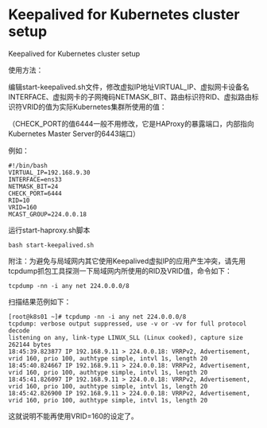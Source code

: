 # Keepalived for Kubernetes cluster setup
Keepalived for Kubernetes cluster setup

使用方法：

编辑start-keepalived.sh文件，修改虚拟IP地址VIRTUAL_IP、虚拟网卡设备名INTERFACE、虚拟网卡的子网掩码NETMASK_BIT、路由标识符RID、虚拟路由标识符VRID的值为实际Kubernetes集群所使用的值：

（CHECK_PORT的值6444一般不用修改，它是HAProxy的暴露端口，内部指向Kubernetes Master Server的6443端口）

例如：
```
#!/bin/bash
VIRTUAL_IP=192.168.9.30
INTERFACE=ens33
NETMASK_BIT=24
CHECK_PORT=6444
RID=10
VRID=160
MCAST_GROUP=224.0.0.18
```

运行start-haproxy.sh脚本
```
bash start-keepalived.sh
```

附注：为避免与局域网内其它使用Keepalived虚拟IP的应用产生冲突，请先用tcpdump抓包工具探测一下局域网内所使用的RID及VRID值，命令如下：

```
tcpdump -nn -i any net 224.0.0.0/8
```

扫描结果范例如下：

```
[root@k8s01 ~]# tcpdump -nn -i any net 224.0.0.0/8
tcpdump: verbose output suppressed, use -v or -vv for full protocol decode
listening on any, link-type LINUX_SLL (Linux cooked), capture size 262144 bytes
18:45:39.823877 IP 192.168.9.11 > 224.0.0.18: VRRPv2, Advertisement, vrid 160, prio 100, authtype simple, intvl 1s, length 20
18:45:40.824667 IP 192.168.9.11 > 224.0.0.18: VRRPv2, Advertisement, vrid 160, prio 100, authtype simple, intvl 1s, length 20
18:45:41.826097 IP 192.168.9.11 > 224.0.0.18: VRRPv2, Advertisement, vrid 160, prio 100, authtype simple, intvl 1s, length 20
18:45:42.826900 IP 192.168.9.11 > 224.0.0.18: VRRPv2, Advertisement, vrid 160, prio 100, authtype simple, intvl 1s, length 20
```

这就说明不能再使用VRID=160的设定了。
